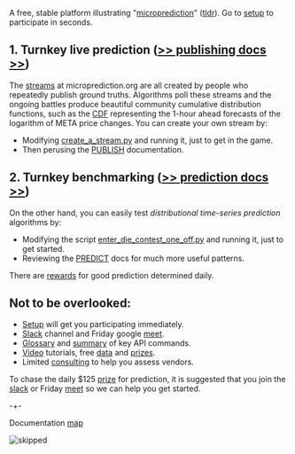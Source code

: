 A free, stable platform illustrating "[microprediction](https://microprediction.github.io/building_an_open_ai_network/)" ([tldr](https://microprediction.github.io/microprediction/publish.html)). Go to [setup](https://microprediction.github.io/microprediction/setup) to participate in seconds.


## 1. Turnkey live prediction ([>> publishing docs >>](https://microprediction.github.io/microprediction/publish.html))

The [streams](https://www.microprediction.org/browse_streams.html) at
microprediction.org are all created by people who repeatedly publish ground truths. Algorithms
poll these streams and the ongoing battles produce 
beautiful community cumulative distribution functions, such as the [CDF](https://www.microprediction.org/stream_dashboard.html?stream=faang_1&horizon=3555) representing the 1-hour ahead
forecasts of the logarithm of META price changes. You can create your own stream by:
 - Modifying [create_a_stream.py](https://github.com/microprediction/microprediction/blob/master/hello_world/create_a_stream.py) and running it, just to get in the game. 
 - Then perusing the [PUBLISH](https://microprediction.github.io/microprediction/publish.html)  documentation.

## 2. Turnkey benchmarking ([>> prediction docs >>](https://microprediction.github.io/microprediction/predict.html))

On the other hand, you can easily test *distributional time-series prediction* algorithms by: 

 - Modifying the script
[enter_die_contest_one_off.py](https://github.com/microprediction/microprediction/blob/master/hello_world/enter_die_contest_one_off.py) and running it, just to get started.
 - Reviewing the [PREDICT](https://microprediction.github.io/microprediction/predict.html) docs for much more useful patterns. 

There are [rewards](https://www.microprediction.com/competitions/daily) for good prediction determined daily. 

## Not to be overlooked:

 - [Setup](https://microprediction.github.io/microprediction/setup.html) will get you participating immediately. 
 - [Slack](https://microprediction.github.io/microprediction/slack.html) channel and Friday google [meet](https://microprediction.github.io/microprediction/meet.html).
 - [Glossary](https://microprediction.github.io/microprediction/glossary.html) and [summary](https://microprediction.github.io/microprediction/summary.html) of key API commands.
 - [Video](https://microprediction.github.io/microprediction/videos.html) tutorials, free [data](https://microprediction.github.io/microprediction/data.html) and [prizes](https://microprediction.github.io/microprediction/prizes.html). 
 - Limited [consulting](https://microprediction.github.io/microprediction/consulting.html) to help you assess vendors. 
 
 To chase the daily $125 [prize](https://www.microprediction.com/competitions/daily) for prediction, it is suggested that you join the [slack](https://microprediction.github.io/microprediction/slack.html) or Friday [meet](https://microprediction.github.io/microprediction/meet.html) so we can help you get started. 
 
-+- 

Documentation [map](https://microprediction.github.io/microprediction/map.html) 




![skipped](/microprediction/assets/images/skipped_statistics.png)






